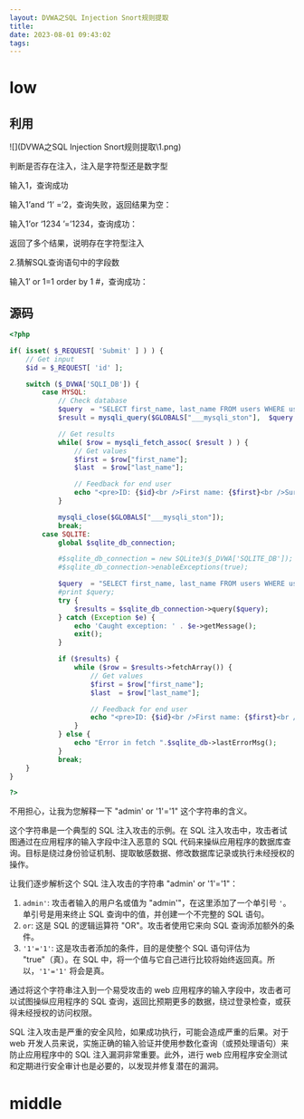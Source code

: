 ```yaml
---
layout: DVWA之SQL Injection Snort规则提取
title: 
date: 2023-08-01 09:43:02
tags:
---
```






# low

## 利用

![](DVWA之SQL Injection Snort规则提取\1.png)

判断是否存在注入，注入是字符型还是数字型

输入1，查询成功

输入1’and ‘1’ =’2，查询失败，返回结果为空：

输入1’or ‘1234 ’=’1234，查询成功：

返回了多个结果，说明存在字符型注入

2.猜解SQL查询语句中的字段数

输入1′ or 1=1 order by 1 #，查询成功：

## 源码

```php
<?php

if( isset( $_REQUEST[ 'Submit' ] ) ) {
    // Get input
    $id = $_REQUEST[ 'id' ];

    switch ($_DVWA['SQLI_DB']) {
        case MYSQL:
            // Check database
            $query  = "SELECT first_name, last_name FROM users WHERE user_id = '$id';";
            $result = mysqli_query($GLOBALS["___mysqli_ston"],  $query ) or die( '<pre>' . ((is_object($GLOBALS["___mysqli_ston"])) ? mysqli_error($GLOBALS["___mysqli_ston"]) : (($___mysqli_res = mysqli_connect_error()) ? $___mysqli_res : false)) . '</pre>' );

            // Get results
            while( $row = mysqli_fetch_assoc( $result ) ) {
                // Get values
                $first = $row["first_name"];
                $last  = $row["last_name"];

                // Feedback for end user
                echo "<pre>ID: {$id}<br />First name: {$first}<br />Surname: {$last}</pre>";
            }

            mysqli_close($GLOBALS["___mysqli_ston"]);
            break;
        case SQLITE:
            global $sqlite_db_connection;

            #$sqlite_db_connection = new SQLite3($_DVWA['SQLITE_DB']);
            #$sqlite_db_connection->enableExceptions(true);

            $query  = "SELECT first_name, last_name FROM users WHERE user_id = '$id';";
            #print $query;
            try {
                $results = $sqlite_db_connection->query($query);
            } catch (Exception $e) {
                echo 'Caught exception: ' . $e->getMessage();
                exit();
            }

            if ($results) {
                while ($row = $results->fetchArray()) {
                    // Get values
                    $first = $row["first_name"];
                    $last  = $row["last_name"];

                    // Feedback for end user
                    echo "<pre>ID: {$id}<br />First name: {$first}<br />Surname: {$last}</pre>";
                }
            } else {
                echo "Error in fetch ".$sqlite_db->lastErrorMsg();
            }
            break;
    } 
}

?>
```

不用担心，让我为您解释一下 "admin' or '1'='1" 这个字符串的含义。

这个字符串是一个典型的 SQL 注入攻击的示例。在 SQL 注入攻击中，攻击者试图通过在应用程序的输入字段中注入恶意的 SQL 代码来操纵应用程序的数据库查询。目标是绕过身份验证机制、提取敏感数据、修改数据库记录或执行未经授权的操作。

让我们逐步解析这个 SQL 注入攻击的字符串 "admin' or '1'='1"：

1. `admin'`: 攻击者输入的用户名或值为 "admin'"，在这里添加了一个单引号 `'`。单引号是用来终止 SQL 查询中的值，并创建一个不完整的 SQL 语句。
2. `or`: 这是 SQL 的逻辑运算符 "OR"。攻击者使用它来向 SQL 查询添加额外的条件。
3. `'1'='1'`: 这是攻击者添加的条件，目的是使整个 SQL 语句评估为 "true"（真）。在 SQL 中，将一个值与它自己进行比较将始终返回真。所以，`'1'='1'` 将会是真。

通过将这个字符串注入到一个易受攻击的 web 应用程序的输入字段中，攻击者可以试图操纵应用程序的 SQL 查询，返回比预期更多的数据，绕过登录检查，或获得未经授权的访问权限。

SQL 注入攻击是严重的安全风险，如果成功执行，可能会造成严重的后果。对于 web 开发人员来说，实施正确的输入验证并使用参数化查询（或预处理语句）来防止应用程序中的 SQL 注入漏洞非常重要。此外，进行 web 应用程序安全测试和定期进行安全审计也是必要的，以发现并修复潜在的漏洞。



# middle

